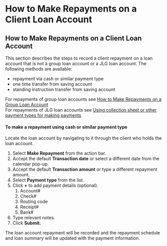# How to Make Repayments on a Client Loan Account

## How to Make Repayments on a Client Loan Account <a href="#title-text" id="title-text"></a>

This section describes the steps to record a client repayment on a loan account that is not a group loan account or a JLG loan account. The following methods are available:

* repayment via cash or similar payment type
* one time transfer from saving account
* standing instruction transfer from saving account

For repayments of group loan accounts see [How to Make Repayments on a Group Loan Account](how-to-make-repayments-on-a-group-loan-account.md)\
For repayments of JLG loan accounts see [Using collection sheet or other payment types for making payments](using-collection-sheet-or-other-payment-types-for-making-payments.md)

#### To make a repayment using cash or similar payment type <a href="#howtomakerepaymentsonaclientloanaccount-tomakearepaymentusingcashorsimilarpaymenttype" id="howtomakerepaymentsonaclientloanaccount-tomakearepaymentusingcashorsimilarpaymenttype"></a>

Locate the loan account by navigating to it through the client who holds the loan account.

1. Select **Make Repayment** from the action bar.
2. Accept the default **Transaction date** or select a different date from the calendar pop-up.
3. Accept the default **Transaction amount** or type a different repayment amount.
4. Select **Payment type** from the list.
5. Click **+** to add payment details (optional).
   1. Account#
   2. Check#
   3. Routing code
   4. Receipt#
   5. Bank#
6. Type relevant notes.
7. Click **Submit.**

The loan account repayment will be recorded and the repayment schedule and loan summary will be updated with the payment information.

## &#x20;<a href="#title-text" id="title-text"></a>


